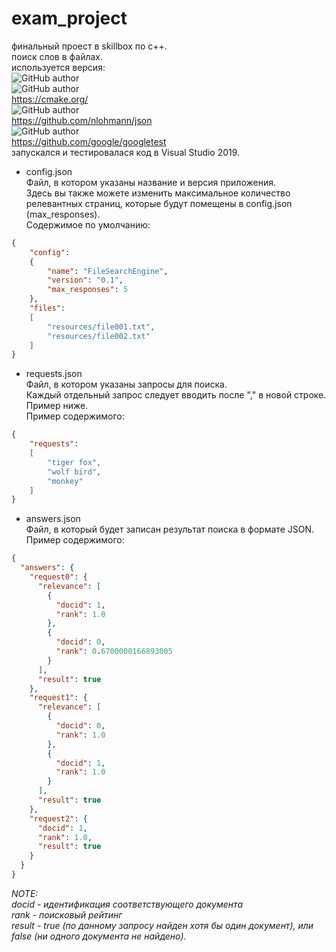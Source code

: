 # exam_project
финальный проест в skillbox по с++.<br>
поиск слов в файлах.<br>
используется версия:<br>
![GitHub author](https://img.shields.io/badge/C++-17-005199?style=for-the-badge)<br>
![GitHub author](https://img.shields.io/badge/CMake-3.19-005199?style=for-the-badge)<br>
https://cmake.org/<br>
![GitHub author](https://img.shields.io/badge/JSON-3.10.5-orange?style=for-the-badge)<br>
https://github.com/nlohmann/json<br>
![GitHub author](https://img.shields.io/badge/GTest-1.11.0-green?style=for-the-badge)<br>
https://github.com/google/googletest<br>
запускался и тестировалася код в Visual Studio 2019.<br>

* config.json<br>
Файл, в котором указаны название и версия приложения.<br>
Здесь вы также можете изменить максимальное количество релевантных страниц, которые будут помещены в config.json (max_responses).<br>
Содержимое по умолчанию:<br>
```json
{
    "config": 
    {
        "name": "FileSearchEngine",
        "version": "0.1",
        "max_responses": 5
    },
    "files": 
    [
        "resources/file001.txt",
        "resources/file002.txt"
    ]
}
```

* requests.json<br>
Файл, в котором указаны запросы для поиска.<br>
Каждый отдельный запрос следует вводить после "," в новой строке. Пример ниже.<br>
Пример содержимого:<br>
```json
{
    "requests":
    [
        "tiger fox",
        "wolf bird",
        "monkey"
    ]
}
```
* answers.json<br>
Файл, в который будет записан результат поиска в формате JSON.<br>
Пример содержимого:<br>
```json
{
  "answers": {
    "request0": {
      "relevance": [
        {
          "docid": 1,
          "rank": 1.0
        },
        {
          "docid": 0,
          "rank": 0.6700000166893005
        }
      ],
      "result": true
    },
    "request1": {
      "relevance": [
        {
          "docid": 0,
          "rank": 1.0
        },
        {
          "docid": 1,
          "rank": 1.0
        }
      ],
      "result": true
    },
    "request2": {
      "docid": 1,
      "rank": 1.0,
      "result": true
    }
  }
}
```
<i>NOTE:<br>
docid - идентификация соответствующего документа<br>
rank -  поисковый рейтинг<br>
result - true (по данному запросу найден хотя бы один документ), или false (ни одного документа не найдено).</i>
